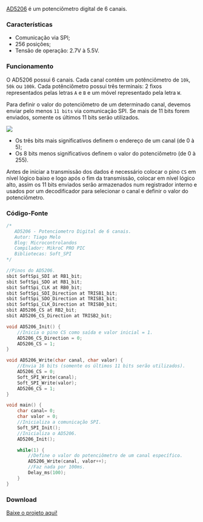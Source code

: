 [AD5206](http://www.analog.com/media/en/technical-documentation/data-sheets/AD5204_5206.pdf) é um potenciômetro digital de 6 canais.

### Características

- Comunicação via SPI;
- 256 posições;
- Tensão de operação: 2.7V à 5.5V.

### Funcionamento

O AD5206 possui 6 canais. Cada canal contém um potênciômetro de `10k`, `50k` ou `100k`. Cada potênciômetro possui três terminais: 2 fixos representados pelas letras `A` e `B` e um móvel representado pela letra `W`.

Para definir o valor do potenciômetro de um determinado canal, devemos enviar pelo menos `11 bits` via comunicação SPI. Se mais de 11 bits forem enviados, somente os últimos 11 bits serão utilizados.

![](http://www.microcontrolandos.com.br/github/PIC_AD5206/2.png)

- Os três bits mais significativos definem o endereço de um canal (de 0 à 5);
- Os 8 bits menos significativos definem o valor do potenciômetro (de 0 à 255).

Antes de iniciar a transmissão dos dados é necessário colocar o pino `CS` em nível lógico baixo e logo após o fim da transmissão, colocar em nível lógico alto, assim os 11 bits enviados serão armazenados num registrador interno e usados por um decodificador para selecionar o canal e definir o valor do potenciômetro.

### Código-Fonte

```c
/*
   AD5206 - Potenciometro Digital de 6 canais.
   Autor: Tiago Melo
   Blog: Microcontrolandos
   Compilador: MikroC PRO PIC
   Bibliotecas: Soft_SPI
*/

//Pinos do AD5206.
sbit SoftSpi_SDI at RB1_bit;
sbit SoftSpi_SDO at RB1_bit;
sbit SoftSpi_CLK at RB0_bit;
sbit SoftSpi_SDI_Direction at TRISB1_bit;
sbit SoftSpi_SDO_Direction at TRISB1_bit;
sbit SoftSpi_CLK_Direction at TRISB0_bit;
sbit AD5206_CS at RB2_bit;
sbit AD5206_CS_Direction at TRISB2_bit;

void AD5206_Init() {
    //Inicia o pino CS como saída e valor inicial = 1.
    AD5206_CS_Direction = 0;
    AD5206_CS = 1;
}

void AD5206_Write(char canal, char valor) {
    //Envia 16 bits (somente os últimos 11 bits serão utilizados).
    AD5206_CS = 0;
    Soft_SPI_Write(canal);
    Soft_SPI_Write(valor);
    AD5206_CS = 1;
}

void main() {
    char canal= 0;
    char valor = 0;
    //Inicializa a comunicação SPI.
    Soft_SPI_Init();
    //Inicializa o AD5206.
    AD5206_Init();

    while(1) {
        //Define o valor do potenciômetro de um canal específico.
        AD5206_Write(canal, valor++);
        //Faz nada por 100ms.
        Delay_ms(100);
    }
}
```

### Download

[Baixe o projeto aqui!](http://www.microcontrolandos.com.br/link/microcontrolandos-github)